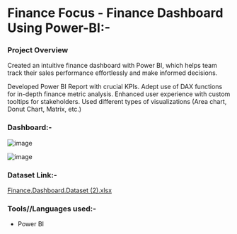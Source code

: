 # Finance Focus - Finance Dashboard Using Power-BI:-




### Project Overview
Created an intuitive finance dashboard with Power BI, which helps team track their sales performance effortlessly and make informed decisions.

Developed Power BI Report with crucial KPIs.
Adept use of DAX functions for in-depth finance metric analysis.
Enhanced user experience with custom tooltips for stakeholders.
Used different types of visualizations (Area chart, Donut Chart, Matrix, etc.)

### Dashboard:-

![image](https://github.com/rajgudhka/Finance-Dashboard-Using-Power-BI/assets/167026479/a8def81d-b328-41fc-bcf8-5b015fecbedd)

![image](https://github.com/rajgudhka/Finance-Dashboard-Using-Power-BI/assets/167026479/ced957f6-9152-40df-ae3b-42f6bc85a790)



### Dataset Link:-

[Finance.Dashboard.Dataset (2).xlsx](https://github.com/user-attachments/files/19678064/Finance.Dashboard.Dataset.2.xlsx)

### Tools//Languages used:-

- Power BI




